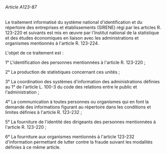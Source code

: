 ###### Article A123-87

Le traitement informatisé du système national d'identification et du répertoire des entreprises et établissements (SIRENE) régi par les articles R. 123-220 et suivants est mis en œuvre par l'Institut national de la statistique et des études économiques en liaison avec les administrations et organismes mentionnés à l'article R. 123-224.

L'objet de ce traitement est :

1° L'identification des personnes mentionnées à l'article R. 123-220 ;

2° La production de statistiques concernant ces unités ;

3° La coordination des systèmes d'information des administrations définies au 1° de l'article L. 100-3 du code des relations entre le public et l'administration ;

4° La communication à toutes personnes ou organismes qui en font la demande des informations figurant au répertoire dans les conditions et limites définies à l'article R. 123-232 ;

5° La fourniture de l'identité des dirigeants des personnes mentionnées à l'article R. 123-220 ;

6° La fourniture aux organismes mentionnés à l'article 123-232 d'information permettant de lutter contre la fraude suivant les modalités définies à ce même article.

